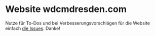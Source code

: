 # Website wdcmdresden.com

Nutze für To-Dos und bei Verbesserungsvorschlägen für die Website einfach [die Issues](https://github.com/wdcmdresden/website/issues). Danke!